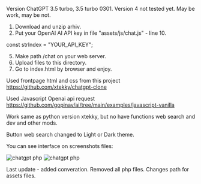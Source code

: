 Version ChatGPT 3.5 turbo, 3.5 turbo 0301. Version 4 not tested yet.
May be work, may be not.

1) Download and unzip arhiv. 
3) Put your OpenAI AI API key in file "assets/js/chat.js" - line 10. 
 
const strIndex = "YOUR_API_KEY";

5) Make path /chat on your web server.
6) Upload files to this directory.
7) Go to index.html by browser and enjoy.


Used frontpage html and css from this project
https://github.com/xtekky/chatgpt-clone

Used Javascript Openai api request
https://github.com/gopinav/ai/tree/main/examples/javascript-vanilla

Work same as python version xtekky, but no have functions web search and dev and other mods.

Button web search changed to Light or Dark theme.

You can see interface on screenshots files:

<img src="https://github.com/alexsky177/chatgpt/blob/main/screen_light.jpg?raw=true" alt="chatgpt php"/>
<img src="https://github.com/alexsky177/chatgpt/blob/main/screen_dark.jpg?raw=true" alt="chatgpt php"/>

Last update - added converation. 
Removed all php files.
Changes path for assets files.
